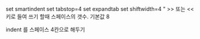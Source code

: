 set smartindent
set tabstop=4
set expandtab
set shiftwidth=4 " >> 또는 << 키로 들여 쓰기 할때 스페이스의 갯수. 기본값 8

indent 를 스페이스 4칸으로 해두기
